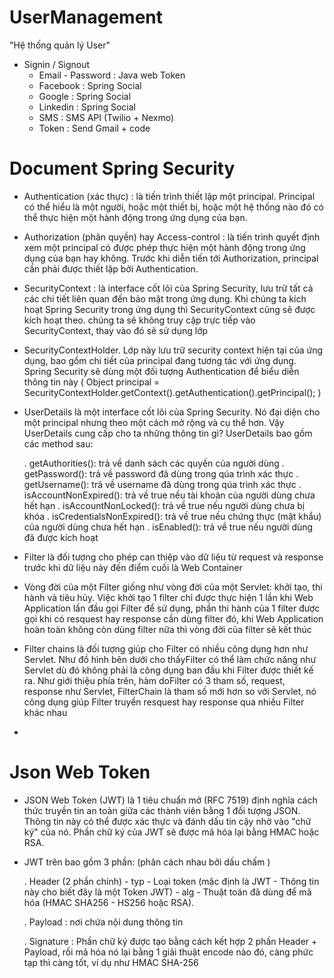 # UserManagement 

"Hệ thống quản lý User"
- Signin / Signout
  + Email - Password : Java web Token
  + Facebook : Spring Social
  + Google : Spring Social
  + Linkedin : Spring Social
  + SMS : SMS API (Twilio + Nexmo)
  + Token : Send Gmail + code
  
# Document Spring Security 

+ Authentication (xác thực) : là tiến trình thiết lập một principal. Principal có thể hiểu là một người, hoặc một thiết bị,
  hoặc một hệ thống nào đó có thể thực hiện một hành động trong ứng dụng của bạn.

+ Authorization (phân quyền) hay Access-control : là tiến trình quyết định xem một principal có được phép thực hiện một
  hành động trong ứng dụng của bạn hay không. Trước khi diễn tiến tới Authorization, principal cần phải được thiết lập bởi Authentication.

+ SecurityContext : là interface cốt lõi của Spring Security, lưu trữ tất cả các chi tiết liên quan đến bảo mật trong ứng dụng.
  Khi chúng ta kích hoạt Spring Security trong ứng dụng thì SecurityContext cũng sẽ được kích hoạt theo.
  chúng ta sẽ không truy cập trực tiếp vào SecurityContext, thay vào đó sẽ sử dụng lớp

+ SecurityContextHolder. Lớp này lưu trữ security context hiện tại của ứng dụng, bao gồm chi tiết của principal đang tương
  tác với ứng dụng. Spring Security sẽ dùng một đối tượng Authentication để biểu diễn thông tin này
  ( Object principal = SecurityContextHolder.getContext().getAuthentication().getPrincipal(); )

+ UserDetails là một interface cốt lõi của Spring Security. Nó đại diện cho một principal nhưng theo một cách mở rộng và cụ thể hơn. 
  Vậy UserDetails cung cấp cho ta những thông tin gì? UserDetails bao gồm các method sau:

    . getAuthorities(): trả về danh sách các quyền của người dùng
    . getPassword(): trả về password đã dùng trong qúa trình xác thực
    . getUsername(): trả về username đã dùng trong qúa trình xác thực
    . isAccountNonExpired(): trả về true nếu tài khoản của người dùng chưa hết hạn
    . isAccountNonLocked(): trả về true nếu người dùng chưa bị khóa
    . isCredentialsNonExpired(): trả về true nếu chứng thực (mật khẩu) của người dùng chưa hết hạn
    . isEnabled(): trả về true nếu người dùng đã được kích hoạt


+ Filter là đối tượng cho phép can thiệp vào dữ liệu từ request và response trước khi dữ liệu này đến điểm cuối là Web Container

+ Vòng đời của một Filter giống như vòng đời của một Servlet: khởi tạo, thi hành và tiêu hủy. Việc khởi tạo 1 filter chỉ được thực hiện 1 lần khi Web Application lần đầu gọi Filter để sử dụng,
  phần thi hành của 1 filter được gọi khi có resquest hay response cần dùng filter đó, khi Web Application hoàn toàn không còn dùng filter nữa thì vòng đời của filter sẽ kết thúc

+ Filter chains là đối tượng giúp cho Filter có nhiều công dụng hơn như Servlet. Như đồ hình bên dưới cho thấyFilter có thể làm chức năng như Servlet dù đó không phải là công dụng ban đầu khi Filter được thiết kế ra.
 Như giới thiệu phía trên, hàm doFilter có 3 tham số, request, response như Servlet, FilterChain là tham số mới hơn so với Servlet, nó công dụng giúp Filter truyền resquest hay response qua nhiều Filter khác nhau

+ 

# Json Web Token 
+ JSON Web Token (JWT) là 1 tiêu chuẩn mở (RFC 7519) định nghĩa cách thức truyền tin an toàn giữa các thành viên bằng 1 đối tượng JSON.
  Thông tin này có thể được xác thực và đánh dấu tin cậy nhờ vào "chữ ký" của nó. Phần chữ ký của JWT sẽ được mã hóa lại bằng HMAC hoặc RSA.	

+ JWT trên bao gồm 3 phần: (phân cách nhau bởi dấu chấm )

    . Header (2 phần chính)
	    - typ - Loại token (mặc định là JWT - Thông tin này cho biết đây là một Token JWT)
      - alg - Thuật toán đã dùng để mã hóa (HMAC SHA256 - HS256 hoặc RSA).
    
	. Payload   : nơi chứa nội dung thông tin
    
	. Signature : Phần chữ ký được tạo bằng cách kết hợp 2 phần Header + Payload, rồi mã hóa nó lại bằng 1 giải thuật encode nào đó,
                càng phức tạp thì càng tốt, ví dụ như HMAC SHA-256
				  
  

